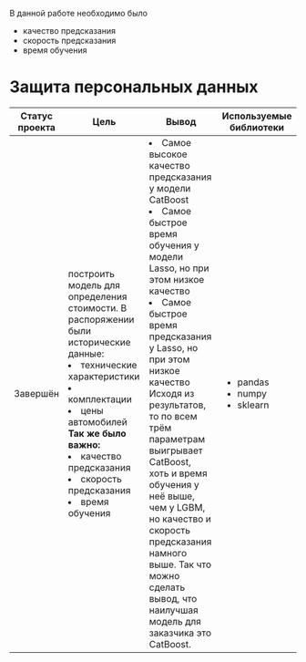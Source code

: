 В данной работе необходимо было 

* качество предсказания
* скорость предсказания
* время обучения

# Защита персональных данных

Статус проекта | Цель | Вывод | Используемые библиотеки
------------- |---------------- | ---------------- | -----------------------
Завершён | построить модель для определения стоимости. В распоряжении были исторические данные: <li>технические характеристики</li><li>комплектации</li><li>цены автомобилей</li>  **Так же было важно:** </li><li>качество предсказания</li><li>скорость предсказания</li><li>время обучения</li> | <li>Самое высокое качество предсказания у модели CatBoost</li><li>Самое быстрое время обучения у модели Lasso, но при этом низкое качество</li><li>Самое быстрое время предсказания у Lasso, но при этом низкое качество</li>  Исходя из результатов, то по всем трём параметрам выигрывает CatBoost, хоть и время обучения у неё выше, чем у LGBM, но качество и скорость предсказания намного выше. Так что можно сделать вывод, что наилучшая модель для заказчика это CatBoost. | <ul><li>pandas</li><li>numpy</li><li>sklearn</li>
  
  




